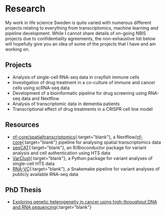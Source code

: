 # Research

My work in life science Sweden is quite varied with numerous different projects
relating to everything from transcriptomics, machine learning and pipeline
development. While I cannot share details of on-going NBIS projects due to
confidentiality agreements, the non-exhaustive list below will hopefully give
you an idea of some of the projects that I have and am working on.

## Projects

* Analysis of single-cell RNA-seq data in crayfish immune cells
* Investigation of drug treatment in a co-culture of immune and cancer cells
  using scRNA-seq data
* Development of a bioinformatic pipeline for drug screening using RNA-seq
  data and Nextflow
* Analysis of transcriptomic data in dementia patients
* Transcriptional effect of drug treatments in a CRISPR cell line model

## Resources

* [nf-core/spatialtranscriptomics](https://github.com/nf-core/spatialtranscriptomics){:target="blank"},
  a Nextflow/[nf-core](https://nf-co.re/){:target="blank"} pipeline for
  analysing spatial transcriptomics data
* [seqCAT](https://www.bioconductor.org/packages/release/bioc/html/seqCAT.html){:target="blank"},
  an R/Bioconductor package for variant analysis and cell authentication using
  HTS data
* [VarClust](https://github.com/fasterius/VarClust){:target="blank"}, a Python package for
  variant analyses of single-cell HTS data
* [RNA-VC](https://github.com/fasterius/RNA-VC){:target="blank"}, a Snakemake pipeline for
  variant analyses of publicly available RNA-seq data

## PhD Thesis

* [Exploring genetic heterogeneity in cancer using high-throughput DNA and RNA
  sequencing](https://www.diva-portal.org/smash/record.jsf?pid=diva2%3A1245671&dswid=-5743){:target="blank"}
